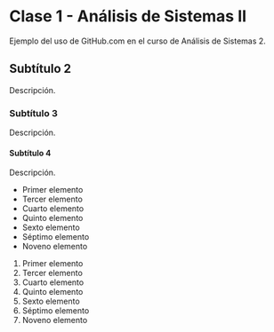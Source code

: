 # Clase 1 - Análisis de Sistemas II

Ejemplo del uso de GitHub.com en el curso de Análisis de Sistemas 2.

## Subtítulo 2

Descripción.

### Subtítulo 3

Descripción.

#### Subtítulo 4

Descripción.

- Primer elemento
- Tercer elemento
- Cuarto elemento
- Quinto elemento
- Sexto elemento
- Séptimo elemento
- Noveno elemento

1. Primer elemento
3. Tercer elemento
4. Cuarto elemento
5. Quinto elemento
6. Sexto elemento
7. Séptimo elemento
8. Noveno elemento
